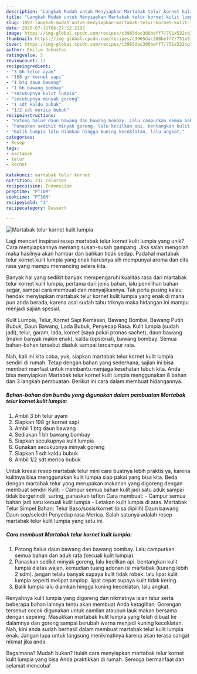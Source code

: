 ```yaml
---
description: "Langkah Mudah untuk Menyiapkan Martabak telur kornet kulit lumpia, Bisa Manjain Lidah"
title: "Langkah Mudah untuk Menyiapkan Martabak telur kornet kulit lumpia, Bisa Manjain Lidah"
slug: 1897-langkah-mudah-untuk-menyiapkan-martabak-telur-kornet-kulit-lumpia-bisa-manjain-lidah
date: 2020-07-15T06:27:52.219Z
image: https://img-global.cpcdn.com/recipes/c3965dac300beff7/751x532cq70/martabak-telur-kornet-kulit-lumpia-foto-resep-utama.jpg
thumbnail: https://img-global.cpcdn.com/recipes/c3965dac300beff7/751x532cq70/martabak-telur-kornet-kulit-lumpia-foto-resep-utama.jpg
cover: https://img-global.cpcdn.com/recipes/c3965dac300beff7/751x532cq70/martabak-telur-kornet-kulit-lumpia-foto-resep-utama.jpg
author: Emilie Johnston
ratingvalue: 5
reviewcount: 13
recipeingredient:
- "3 bh telur ayam"
- "198 gr kornet sapi"
- "1 btg daun bawang"
- "1 bh bawang bombay"
- "secukupnya kulit lumpia"
- "secukupnya minyak goreng"
- "1 sdt kaldu bubuk"
- "1/2 sdt merica bubuk"
recipeinstructions:
- "Potong halus daun bawang dan bawang bombay. Lalu campurkan semua bahan dan aduk rata (kecuali kulit lumpia)."
- "Panaskan sedikit minyak goreng, lalu kecilkan api. bentangkan kulit lumpia diatas wajan, kemudian tuang adonan isi martabak (kurang lebih 2 sdm). jangan telalu banyak supaya kulit tidak robek. lalu lipat kulit lumpia seperti melipat amplop. lipat cepat supaya kulit tidak kering."
- "Balik lumpia lalu diamkan hingga kuning kecoklatan, lalu angkat."
categories:
- Resep
tags:
- martabak
- telur
- kornet

katakunci: martabak telur kornet 
nutrition: 231 calories
recipecuisine: Indonesian
preptime: "PT10M"
cooktime: "PT30M"
recipeyield: "1"
recipecategory: Dessert

---
```



![Martabak telur kornet kulit lumpia](https://img-global.cpcdn.com/recipes/c3965dac300beff7/751x532cq70/martabak-telur-kornet-kulit-lumpia-foto-resep-utama.jpg)

Lagi mencari inspirasi resep martabak telur kornet kulit lumpia yang unik? Cara menyiapkannya memang susah-susah gampang. Jika salah mengolah maka hasilnya akan hambar dan bahkan tidak sedap. Padahal martabak telur kornet kulit lumpia yang enak harusnya sih mempunyai aroma dan cita rasa yang mampu memancing selera kita.

Banyak hal yang sedikit banyak mempengaruhi kualitas rasa dari martabak telur kornet kulit lumpia, pertama dari jenis bahan, lalu pemilihan bahan segar, sampai cara membuat dan menyajikannya. Tak perlu pusing kalau hendak menyiapkan martabak telur kornet kulit lumpia yang enak di mana pun anda berada, karena asal sudah tahu triknya maka hidangan ini mampu menjadi sajian spesial.

Kulit Lumpia, Telur, Kornet Sapi Kemasan, Bawang Bombai, Bawang Putih Bubuk, Daun Bawang, Lada Bubuk, Penyedap Rasa. Kulit lumpia (sudah jadi), telur, garam, lada, kornet (saya pakai pronas sachet), daun bawang (makin banyak makin enak), kaldu (opsional), bawang bombay. Semua bahan-bahan tersebut diaduk sampai tercampur rata.


Nah, kali ini kita coba, yuk, siapkan martabak telur kornet kulit lumpia sendiri di rumah. Tetap dengan bahan yang sederhana, sajian ini bisa memberi manfaat untuk membantu menjaga kesehatan tubuh kita. Anda bisa menyiapkan Martabak telur kornet kulit lumpia menggunakan 8 bahan dan 3 langkah pembuatan. Berikut ini cara dalam membuat hidangannya.

<!--inarticleads1-->

##### Bahan-bahan dan bumbu yang digunakan dalam pembuatan Martabak telur kornet kulit lumpia:

1. Ambil 3 bh telur ayam
1. Siapkan 198 gr kornet sapi
1. Ambil 1 btg daun bawang
1. Sediakan 1 bh bawang bombay
1. Siapkan secukupnya kulit lumpia
1. Gunakan secukupnya minyak goreng
1. Siapkan 1 sdt kaldu bubuk
1. Ambil 1/2 sdt merica bubuk


Untuk kreasi resep martabak telur mini cara buatnya lebih praktis ya, karena kulitnya bisa menggunakan kulit lumpia siap pakai yang bisa kita. Beda dengan martabak telur yang merupakan makanan yang digoreng dengan membuat sendiri Kulit: - Campur semua bahan kulit jadi satu aduk sampai tidak bergerindil, saring, panaskan teflon Cara membuat: - Campur semua bahan jadi satu kecuali kulit lumpia - Letakan kulit lumpia di atas. Martabak Telur Simpel Bahan: Telur Baso/sosis/kornet (bisa dipilih) Daun bawang Daun sop/seledri Penyedap rasa Merica. Salah satunya adalah resep martabak telur kulit lumpia yang satu ini. 

<!--inarticleads2-->

##### Cara membuat Martabak telur kornet kulit lumpia:

1. Potong halus daun bawang dan bawang bombay. Lalu campurkan semua bahan dan aduk rata (kecuali kulit lumpia).
1. Panaskan sedikit minyak goreng, lalu kecilkan api. bentangkan kulit lumpia diatas wajan, kemudian tuang adonan isi martabak (kurang lebih 2 sdm). jangan telalu banyak supaya kulit tidak robek. lalu lipat kulit lumpia seperti melipat amplop. lipat cepat supaya kulit tidak kering.
1. Balik lumpia lalu diamkan hingga kuning kecoklatan, lalu angkat.


Renyahnya kulit lumpia yang digoreng dan nikmatnya isian telur serta beberapa bahan lainnya tentu akan membuat Anda ketagihan. Gorengan tersebut cocok digunakan untuk camilan ataupun lauk makan bersama dengan sepiring. Masukkan martabak kulit lumpia yang telah dibuat ke dalamnya dan goreng sampai berubah warna menjadi kuning kecoklatan. Nah, kini anda sudah berhasil dalam membuat martabak telur kulit lumpia enak. Jangan lupa untuk langsung menikmatinya karena akan terasa sangat nikmat jika anda. 

Bagaimana? Mudah bukan? Itulah cara menyiapkan martabak telur kornet kulit lumpia yang bisa Anda praktikkan di rumah. Semoga bermanfaat dan selamat mencoba!

